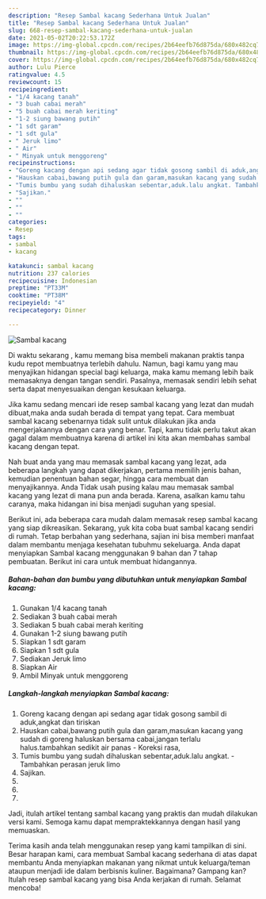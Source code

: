 ```yaml
---
description: "Resep Sambal kacang Sederhana Untuk Jualan"
title: "Resep Sambal kacang Sederhana Untuk Jualan"
slug: 668-resep-sambal-kacang-sederhana-untuk-jualan
date: 2021-05-02T20:22:53.172Z
image: https://img-global.cpcdn.com/recipes/2b64eefb76d875da/680x482cq70/sambal-kacang-foto-resep-utama.jpg
thumbnail: https://img-global.cpcdn.com/recipes/2b64eefb76d875da/680x482cq70/sambal-kacang-foto-resep-utama.jpg
cover: https://img-global.cpcdn.com/recipes/2b64eefb76d875da/680x482cq70/sambal-kacang-foto-resep-utama.jpg
author: Lulu Pierce
ratingvalue: 4.5
reviewcount: 15
recipeingredient:
- "1/4 kacang tanah"
- "3 buah cabai merah"
- "5 buah cabai merah keriting"
- "1-2 siung bawang putih"
- "1 sdt garam"
- "1 sdt gula"
- " Jeruk limo"
- " Air"
- " Minyak untuk menggoreng"
recipeinstructions:
- "Goreng kacang dengan api sedang agar tidak gosong sambil di aduk,angkat dan tiriskan"
- "Hauskan cabai,bawang putih gula dan garam,masukan kacang yang sudah di goreng haluskan bersama cabai,jangan terlalu halus.tambahkan sedikit air panas Koreksi rasa,"
- "Tumis bumbu yang sudah dihaluskan sebentar,aduk.lalu angkat. Tambahkan perasan jeruk limo"
- "Sajikan."
- ""
- ""
- ""
categories:
- Resep
tags:
- sambal
- kacang

katakunci: sambal kacang 
nutrition: 237 calories
recipecuisine: Indonesian
preptime: "PT33M"
cooktime: "PT38M"
recipeyield: "4"
recipecategory: Dinner

---
```



![Sambal kacang](https://img-global.cpcdn.com/recipes/2b64eefb76d875da/680x482cq70/sambal-kacang-foto-resep-utama.jpg)

Di waktu  sekarang , kamu memang bisa membeli makanan praktis tanpa kudu repot membuatnya terlebih dahulu. Namun, bagi kamu yang mau menyajikan hidangan special bagi keluarga, maka kamu memang lebih baik memasaknya dengan tangan sendiri. Pasalnya, memasak sendiri lebih sehat serta dapat menyesuaikan dengan kesukaan keluarga.

Jika kamu sedang mencari ide resep sambal kacang yang lezat dan mudah dibuat,maka anda sudah berada di tempat yang tepat. Cara membuat sambal kacang  sebenarnya tidak sulit untuk dilakukan jika anda mengerjakannya dengan cara yang benar. Tapi, kamu tidak perlu takut akan gagal dalam membuatnya 
karena di artikel ini kita akan membahas sambal kacang dengan tepat.  



Nah buat anda yang mau memasak sambal kacang yang lezat, ada beberapa langkah yang dapat dikerjakan, pertama memilih jenis bahan, kemudian penentuan bahan segar, hingga cara membuat dan menyajikannya. Anda Tidak usah pusing kalau mau memasak sambal kacang yang lezat di mana pun anda berada. Karena, asalkan kamu  tahu caranya, maka hidangan ini bisa menjadi suguhan yang spesial.

Berikut ini, ada beberapa cara mudah dalam memasak resep sambal kacang yang siap dikreasikan. Sekarang, yuk kita coba buat sambal kacang sendiri di rumah. Tetap berbahan yang sederhana, sajian ini bisa memberi manfaat dalam membantu menjaga kesehatan tubuhmu sekeluarga. Anda dapat menyiapkan Sambal kacang menggunakan 9 bahan dan 7 tahap pembuatan. Berikut ini cara untuk membuat hidangannya.

<!--inarticleads1-->

##### Bahan-bahan dan bumbu yang dibutuhkan untuk menyiapkan Sambal kacang:

1. Gunakan 1/4 kacang tanah
1. Sediakan 3 buah cabai merah
1. Sediakan 5 buah cabai merah keriting
1. Gunakan 1-2 siung bawang putih
1. Siapkan 1 sdt garam
1. Siapkan 1 sdt gula
1. Sediakan  Jeruk limo
1. Siapkan  Air
1. Ambil  Minyak untuk menggoreng




<!--inarticleads2-->

##### Langkah-langkah menyiapkan Sambal kacang:

1. Goreng kacang dengan api sedang agar tidak gosong sambil di aduk,angkat dan tiriskan
1. Hauskan cabai,bawang putih gula dan garam,masukan kacang yang sudah di goreng haluskan bersama cabai,jangan terlalu halus.tambahkan sedikit air panas - Koreksi rasa,
1. Tumis bumbu yang sudah dihaluskan sebentar,aduk.lalu angkat. - Tambahkan perasan jeruk limo
1. Sajikan.
1. 
1. 
1. 




Jadi, itulah artikel tentang  sambal kacang  yang praktis dan mudah dilakukan versi kami. Semoga kamu dapat mempraktekkannya dengan hasil yang memuaskan. 

Terima kasih anda telah menggunakan resep yang kami tampilkan di sini. Besar harapan kami, cara membuat  Sambal kacang sederhana di atas dapat membantu Anda menyiapkan makanan yang nikmat untuk keluarga/teman ataupun menjadi ide dalam berbisnis kuliner. Bagaimana? Gampang kan? Itulah resep sambal kacang yang bisa Anda kerjakan di rumah. Selamat mencoba!

